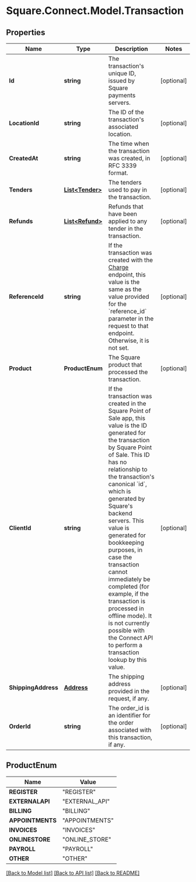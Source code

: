 # Square.Connect.Model.Transaction
## Properties

Name | Type | Description | Notes
------------ | ------------- | ------------- | -------------
**Id** | **string** | The transaction&#39;s unique ID, issued by Square payments servers. | [optional] 
**LocationId** | **string** | The ID of the transaction&#39;s associated location. | [optional] 
**CreatedAt** | **string** | The time when the transaction was created, in RFC 3339 format. | [optional] 
**Tenders** | [**List&lt;Tender&gt;**](Tender.md) | The tenders used to pay in the transaction. | [optional] 
**Refunds** | [**List&lt;Refund&gt;**](Refund.md) | Refunds that have been applied to any tender in the transaction. | [optional] 
**ReferenceId** | **string** | If the transaction was created with the [Charge](#endpoint-charge) endpoint, this value is the same as the value provided for the &#x60;reference_id&#x60; parameter in the request to that endpoint. Otherwise, it is not set. | [optional] 
**Product** | **ProductEnum** | The Square product that processed the transaction. | [optional] 
**ClientId** | **string** | If the transaction was created in the Square Point of Sale app, this value is the ID generated for the transaction by Square Point of Sale.  This ID has no relationship to the transaction&#39;s canonical &#x60;id&#x60;, which is generated by Square&#39;s backend servers. This value is generated for bookkeeping purposes, in case the transaction cannot immediately be completed (for example, if the transaction is processed in offline mode).  It is not currently possible with the Connect API to perform a transaction lookup by this value. | [optional] 
**ShippingAddress** | [**Address**](Address.md) | The shipping address provided in the request, if any. | [optional] 
**OrderId** | **string** | The order_id is an identifier for the order associated with this transaction, if any. | [optional] 


## ProductEnum

Name | Value
------------ | -------------
**REGISTER** | "REGISTER"
**EXTERNALAPI** | "EXTERNAL_API"
**BILLING** | "BILLING"
**APPOINTMENTS** | "APPOINTMENTS"
**INVOICES** | "INVOICES"
**ONLINESTORE** | "ONLINE_STORE"
**PAYROLL** | "PAYROLL"
**OTHER** | "OTHER"



[[Back to Model list]](../README.md#documentation-for-models) [[Back to API list]](../README.md#documentation-for-api-endpoints) [[Back to README]](../README.md)

